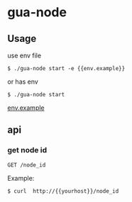 # gua-node


## Usage


use env file

```
$ ./gua-node start -e {{env.example}} 
```


or has env

```
$ ./gua-node start
```

[env.example](./env.example)



## api


### get node id

`GET /node_id`


Example:

```
$ curl  http://{{yourhost}}/node_id
```


